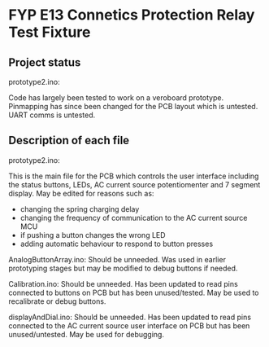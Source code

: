 # FYP E13 Connetics Protection Relay Test Fixture

## Project status
prototype2.ino:

Code has largely been tested to work on a veroboard prototype. Pinmapping has since been changed for the PCB layout which is untested. UART comms is untested. 

## Description of each file
prototype2.ino:

This is the main file for the PCB which controls the user interface including the status buttons, LEDs, AC current source potentiomenter and 7 segment display. 
May be edited for reasons such as:
- changing the spring charging delay
- changing the frequency of communication to the AC current source MCU
- if pushing a button changes the wrong LED
- adding automatic behaviour to respond to button presses

AnalogButtonArray.ino:
Should be unneeded. Was used in earlier prototyping stages but may be modified to debug buttons if needed.

Calibration.ino:
Should be unneeded. Has been updated to read pins connected to buttons on PCB but has been unused/tested. May be used to recalibrate or debug buttons.

displayAndDial.ino:
Should be unneeded. Has been updated to read pins connected to the AC current source user interface on PCB but has been unused/untested. May be used for debugging. 



